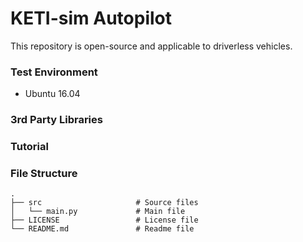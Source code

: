 # KETI-sim Autopilot

This repository is open-source and applicable to driverless vehicles.

### Test Environment
* Ubuntu 16.04

### 3rd Party Libraries

### Tutorial

### File Structure

    .
    ├── src                     # Source files
    │   └── main.py             # Main file
    ├── LICENSE                 # License file
    └── README.md               # Readme file
    